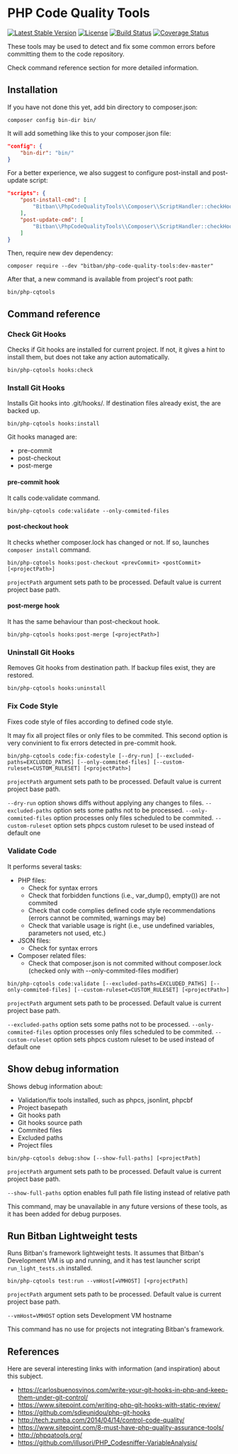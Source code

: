 # PHP Code Quality Tools

[![Latest Stable Version](https://poser.pugx.org/bitban/php-code-quality-tools/v/stable)](https://packagist.org/packages/bitban/php-code-quality-tools)
[![License](https://poser.pugx.org/bitban/php-code-quality-tools/license)](https://packagist.org/packages/bitban/php-code-quality-tools)
[![Build Status](https://travis-ci.org/bitban/php-code-quality-tools.svg?branch=master)](https://travis-ci.org/bitban/php-code-quality-tools)
[![Coverage Status](https://coveralls.io/repos/github/bitban/php-code-quality-tools/badge.svg?branch=master)](https://coveralls.io/github/bitban/php-code-quality-tools?branch=master)

These tools may be used to detect and fix some common errors before committing them to the code repository.

Check command reference section for more detailed information.

## Installation

If you have not done this yet, add bin directory to composer.json:

`composer config bin-dir bin/`

It will add something like this to your composer.json file:

```json
"config": {
    "bin-dir": "bin/"
}
```
For a better experience, we also suggest to configure post-install and post-update script:

```json
"scripts": {
    "post-install-cmd": [
        "Bitban\\PhpCodeQualityTools\\Composer\\ScriptHandler::checkHooks"
    ],
    "post-update-cmd": [
        "Bitban\\PhpCodeQualityTools\\Composer\\ScriptHandler::checkHooks"
    ]
}
```

Then, require new dev dependency:

`composer require --dev "bitban/php-code-quality-tools:dev-master"`

After that, a new command is available from project's root path:

`bin/php-cqtools`

## Command reference

### Check Git Hooks

Checks if Git hooks are installed for current project. If not, it gives a hint to install them, but does not take any action automatically.

`bin/php-cqtools hooks:check`

### Install Git Hooks

Installs Git hooks into .git/hooks/. If destination files already exist, the are backed up.

`bin/php-cqtools hooks:install`

Git hooks managed are:

* pre-commit
* post-checkout
* post-merge

#### pre-commit hook

It calls code:validate command.

`bin/php-cqtools code:validate --only-commited-files`

#### post-checkout hook

It checks whether composer.lock has changed or not. If so, launches `composer install` command.

`bin/php-cqtools hooks:post-checkout <prevCommit> <postCommit> [<projectPath>]`

`projectPath` argument sets path to be processed. Default value is current project base path.

#### post-merge hook

It has the same behaviour than post-checkout hook.

`bin/php-cqtools hooks:post-merge [<projectPath>]`

### Uninstall Git Hooks

Removes Git hooks from destination path. If backup files exist, they are restored.

`bin/php-cqtools hooks:uninstall`

### Fix Code Style

Fixes code style of files according to defined code style.

It may fix all project files or only files to be commited. This second option is very convinient to fix errors detected in pre-commit hook.

`bin/php-cqtools code:fix-codestyle [--dry-run] [--excluded-paths=EXCLUDED_PATHS] [--only-commited-files] [--custom-ruleset=CUSTOM_RULESET] [<projectPath>]`

`projectPath` argument sets path to be processed. Default value is current project base path. 

`--dry-run` option shows diffs without applying any changes to files.
`--excluded-paths` option sets some paths not to be processed.
`--only-commited-files` option processes only files scheduled to be commited.
`--custom-ruleset` option sets phpcs custom ruleset to be used instead of default one

### Validate Code

It performs several tasks:

* PHP files:
  * Check for syntax errors
  * Check that forbidden functions (i.e., var_dump(), empty()) are not commited
  * Check that code complies defined code style recommendations (errors cannot be commited, warnings may be)
  * Check that variable usage is right (i.e., use undefined variables, parameters not used, etc.)
* JSON files:
  * Check for syntax errors
* Composer related files:
  * Check that composer.json is not commited without composer.lock (checked only with --only-commited-files modifier)

`bin/php-cqtools code:validate [--excluded-paths=EXCLUDED_PATHS] [--only-commited-files] [--custom-ruleset=CUSTOM_RULESET] [<projectPath>]`

`projectPath` argument sets path to be processed. Default value is current project base path.

`--excluded-paths` option sets some paths not to be processed.
`--only-commited-files` option processes only files scheduled to be commited.
`--custom-ruleset` option sets phpcs custom ruleset to be used instead of default one

## Show debug information

Shows debug information about:

* Validation/fix tools installed, such as phpcs, jsonlint, phpcbf
* Project basepath
* Git hooks path
* Git hooks source path
* Commited files
* Excluded paths
* Project files

`bin/php-cqtools debug:show [--show-full-paths] [<projectPath]`

`projectPath` argument sets path to be processed. Default value is current project base path.

`--show-full-paths` option enables full path file listing instead of relative path

This command, may be unavailable in any future versions of these tools, as it has been added for debug purposes.

## Run Bitban Lightweight tests

Runs Bitban's framework lightweight tests. It assumes that Bitban's Development VM is up and running, and it has test launcher script `run_light_tests.sh` installed. 

`bin/php-cqtools test:run --vmHost[=VMHOST] [<projectPath]`

`projectPath` argument sets path to be processed. Default value is current project base path.

`--vmHost=VMHOST` option sets Development VM hostname

This command has no use for projects not integrating Bitban's framework.

## References

Here are several interesting links with information (and inspiration) about this subject.

* https://carlosbuenosvinos.com/write-your-git-hooks-in-php-and-keep-them-under-git-control/
* https://www.sitepoint.com/writing-php-git-hooks-with-static-review/
* https://github.com/sdieunidou/php-git-hooks
* http://tech.zumba.com/2014/04/14/control-code-quality/
* https://www.sitepoint.com/8-must-have-php-quality-assurance-tools/
* http://phpqatools.org/
* https://github.com/illusori/PHP_Codesniffer-VariableAnalysis/
